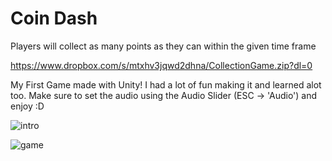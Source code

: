 # Coin Dash
Players will collect as many points as they can within the given time frame

https://www.dropbox.com/s/mtxhv3jqwd2dhna/CollectionGame.zip?dl=0

My First Game made with Unity! I had a lot of fun making it and learned alot too. Make sure to set the audio using the Audio Slider (ESC -> 'Audio') and enjoy :D

![intro](https://user-images.githubusercontent.com/42984201/113255213-8d19e900-9295-11eb-9b4d-68b6d80625f1.PNG)



![game](https://user-images.githubusercontent.com/42984201/113255251-986d1480-9295-11eb-9bbc-dda74f5d0122.PNG)
